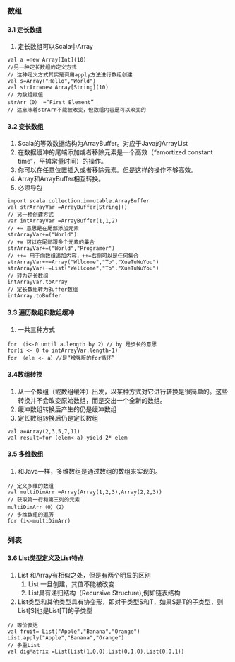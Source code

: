 ### 数组
#### 3.1 定长数组
1. 定长数组可以Scala中Array
```
val a =new Array[Int](10)
//另一种定长数组的定义方式
// 这种定义方式其实是调用apply方法进行数组创建
val s=Array("Hello","World")
val strArr=new Array[String](10)
// 为数组赋值
strArr（0） =“First Element”
// 这意味着strArr不能被改变，但数组内容是可以改变的
```
#### 3.2 变长数组
1. Scala的等效数据结构为ArrayBuffer。对应于Java的ArrayList
2. 在数据缓冲的尾端添加或者移除元素是一个高效（“amortized constant time”，平摊常量时间）的操作。
3. 你可以在任意位置插入或者移除元素。但是这样的操作不够高效。
4. Array和ArrayBuffer相互转换。
5. 必须导包 
```
import scala.collection.immutable.ArrayBuffer
val strArrayVar =ArrayBuffer[String]()
// 另一种创建方式
var intArrayVar =ArrayBuffer(1,1,2)
// += 意思是在尾部添加元素
strArrayVar+=("World")
// += 可以在尾部跟多个元素的集合
strArrayVar+=("World","Programer")
// ++= 用于向数组追加内容，++=右侧可以是任何集合
strArrayVar++=Array("Wllcome","To","XueTuWuYou")
strArrayVar++=List("Wellcome","To","XueTuWuYou")
// 转为定长数组
intArrayVar.toArray
// 定长数组转为Buffer数组
intArray.toBuffer
```
#### 3.3 遍历数组和数组缓冲
1. 一共三种方式
```
for （i<-0 until a.length by 2）// by 是步长的意思
for(i <- 0 to intArrayVar.length-1)
for （ele <- a）//是“增强版的for循环”
```
#### 3.4数组转换
1. 从一个数组（或数组缓冲）出发，以某种方式对它进行转换是很简单的。这些转换并不会改变原始数组，而是交出一个全新的数组。
2. 缓冲数组转换后产生的仍是缓冲数组
3. 定长数组转换后仍是定长数组
```
val a=Array(2,3,5,7,11)
val result=for (elem<-a) yield 2* elem 
```
#### 3.5 多维数组
1. 和Java一样，多维数组是通过数组的数组来实现的。
```
// 定义多维的数组
val multiDimArr =Array(Array(1,2,3),Array(2,2,3))
// 获取第一行和第三列的元素
multiDimArr（0）（2）
// 多维数组的遍历
for (i<-multiDimArr) 
```
### 列表
#### 3.6 List类型定义及List特点
1. List 和Array有相似之处，但是有两个明显的区别
	1. List 一旦创建，其值不能被改变
	2.  List具有递归结构（Recursive Structure),例如链表结构
2. List类型和其他类型具有协变形，即对于类型S和T，如果S是T的子类型，则List[S]也是List[T]的子类型
```
// 等价表达  
val fruit= List("Apple","Banana","Orange")  
List.apply("Apple","Banana","Orange")  
// 多重List  
val digMatrix =List(List(1,0,0),List(0,1,0),List(0,0,1))

	
```

<!--stackedit_data:
eyJoaXN0b3J5IjpbLTU4NzIwOTE2NCw3NjU1ODI5ODYsLTk4Mz
Q5Njg2OCwxMzk5MTA4MzM1LC0yMTE3ODE3NDQ3LDEyNDQzOTg5
NTYsMTgxNjMwNzE2MSwtOTUxODM1MDI5LDIxMzYxOTY5NTIsLT
EyODA0NTc2NzYsMTMwNzQwNTcwMiwtMTM2NDU4NTc3MywtMjA4
ODc0NjYxMl19
-->